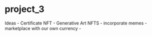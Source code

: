# project_3

Ideas - Certificate NFT
      - Generative Art NFTS - incorporate memes
      - marketplace with our own currency
      -